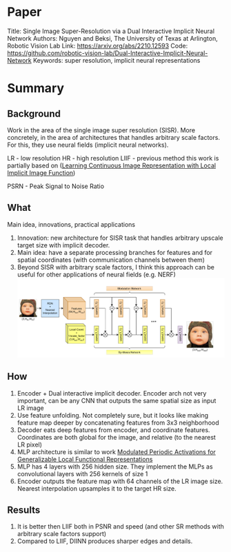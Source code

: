 # Paper

Title: Single Image Super-Resolution via a Dual Interactive Implicit Neural Network
Authors: Nguyen and Beksi, The University of Texas at Arlington, Robotic Vision Lab
Link: https://arxiv.org/abs/2210.12593
Code: https://github.com/robotic-vision-lab/Dual-Interactive-Implicit-Neural-Network
Keywords: super resolution, implicit neural representations

# Summary

## Background

Work in the area of the single image super resolution (SISR). More concretely, in the area of architectures that handles arbitrary scale factors. For this, they use neural fields (implicit neural networks).

LR - low resolution
HR - high resolution
LIIF - previous method this work is partially based on ([Learning Continuous Image Representation with Local Implicit Image Function](https://www.semanticscholar.org/paper/Learning-Continuous-Image-Representation-with-Local-Chen-Liu/767a6054796e2e6c1de453afab0e05e55aadf825))

PSRN - Peak Signal to Noise Ratio


## What
Main idea, innovations, practical applications

1. Innovation: new architecture for SISR task that handles arbitrary upscale target size with implicit decoder.
2. Main idea: have a separate processing branches for features and for spatial coordinates (with communication channels between them) 
3. Beyond SISR with arbitrary scale factors, I think this approach can be useful for other applications of neural fields (e.g. NERF) 
![](/attachments/Pasted%20image%2020230205200307.png)

## How

1. Encoder + Dual interactive implicit decoder. Encoder arch not very important, can be any CNN that outputs the same spatial size as input LR image
2. Use feature unfolding. Not completely sure, but it looks like making feature map deeper by concatenating features from 3x3 neighborhood
3. Decoder eats deep features from encoder, and coordinate features. Coordinates are both global for the image, and relative (to the nearest LR pixel)
4. MLP architecture is similar to work [Modulated Periodic Activations for Generalizable Local Functional Representations](https://www.semanticscholar.org/paper/Modulated-Periodic-Activations-for-Generalizable-Mehta-Gharbi/6151370f30790baaacd4835aa9f45b852b5f959a)
5. MLP has 4 layers with 256 hidden size. They implement the MLPs as convolutional layers with 256 kernels of size 1
6. Encoder outputs the feature map with 64 channels of the LR image size. Nearest interpolation upsamples it to the target HR size.


## Results

1. It is better then LIIF both in PSNR and speed (and other SR methods with arbitrary scale factors support)
2. Compared to LIIF, DIINN produces sharper edges and details.
